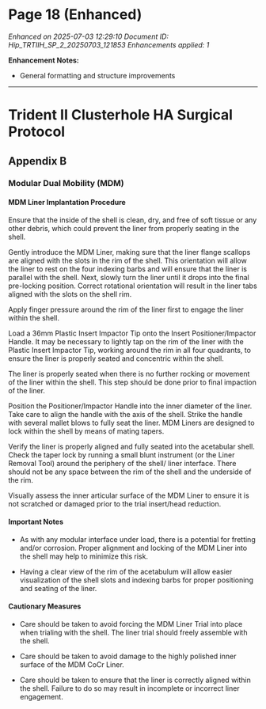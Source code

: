 # Page 18 (Enhanced)

*Enhanced on 2025-07-03 12:29:10*
*Document ID: Hip_TRTIIH_SP_2_20250703_121853*
*Enhancements applied: 1*

**Enhancement Notes:**
- General formatting and structure improvements

---

# Trident II Clusterhole HA Surgical Protocol

## Appendix B

### Modular Dual Mobility (MDM)

#### MDM Liner Implantation Procedure

Ensure that the inside of the shell is clean, dry, and free of soft tissue or any other debris, which could prevent the liner from properly seating in the shell.

Gently introduce the MDM Liner, making sure that the liner flange scallops are aligned with the slots in the rim of the shell. This orientation will allow the liner to rest on the four indexing barbs and will ensure that the liner is parallel with the shell. Next, slowly turn the liner until it drops into the final pre-locking position. Correct rotational orientation will result in the liner tabs aligned with the slots on the shell rim.

Apply finger pressure around the rim of the liner first to engage the liner within the shell.

Load a 36mm Plastic Insert Impactor Tip onto the Insert Positioner/Impactor Handle. It may be necessary to lightly tap on the rim of the liner with the Plastic Insert Impactor Tip, working around the rim in all four quadrants, to ensure the liner is properly seated and concentric within the shell.

The liner is properly seated when there is no further rocking or movement of the liner within the shell. This step should be done prior to final impaction of the liner.

Position the Positioner/Impactor Handle into the inner diameter of the liner. Take care to align the handle with the axis of the shell. Strike the handle with several mallet blows to fully seat the liner. MDM Liners are designed to lock within the shell by means of mating tapers.

Verify the liner is properly aligned and fully seated into the acetabular shell. Check the taper lock by running a small blunt instrument (or the Liner Removal Tool) around the periphery of the shell/ liner interface. There should not be any space between the rim of the shell and the underside of the rim.

Visually assess the inner articular surface of the MDM Liner to ensure it is not scratched or damaged prior to the trial insert/head reduction.

#### Important Notes

- As with any modular interface under load, there is a potential for fretting and/or corrosion. Proper alignment and locking of the MDM Liner into the shell may help to minimize this risk.

- Having a clear view of the rim of the acetabulum will allow easier visualization of the shell slots and indexing barbs for proper positioning and seating of the liner.

#### Cautionary Measures

- Care should be taken to avoid forcing the MDM Liner Trial into place when trialing with the shell. The liner trial should freely assemble with the shell.

- Care should be taken to avoid damage to the highly polished inner surface of the MDM CoCr Liner.

- Care should be taken to ensure that the liner is correctly aligned within the shell. Failure to do so may result in incomplete or incorrect liner engagement.
